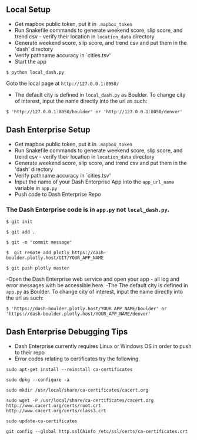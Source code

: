 ## Local Setup


- Get mapbox public token, put it in `.mapbox_token`
- Run Snakefile commands to generate weekend score, slip score, and trend csv - verify their location in `location_data` directory
- Generate weekend score, slip score, and trend csv and put them in the 'dash' directory
- Verify pathname accuracy in `cities.tsv'
- Start the app

```
$ python local_dash.py
```
Goto the local page at `http://127.0.0.1:8050/`

- The default city is defined in `local_dash.py` as Boulder. To change city of interest, input the name directly into the url as such:

```
$ 'http://127.0.0.1:8050/boulder' or 'http://127.0.0.1:8050/denver'
```

## Dash Enterprise Setup

- Get mapbox public token, put it in `.mapbox_token`
- Run Snakefile commands to generate weekend score, slip score, and trend csv - verify their location in `location_data` directory
- Generate weekend score, slip score, and trend csv and put them in the 'dash' directory
- Verify pathname accuracy in `cities.tsv'
- Input the name of your Dash Enterprise App into the `app_url_name` variable in `app.py`
- Push code to Dash Enterprise Repo
### The Dash Enterprise code is in `app.py` not `local_dash.py`. 
```
$ git init
```
```
$ git add .
```
```
$ git -m "commit message"
```
```
$  git remote add plotly https://dash-boulder.plotly.host/GIT/YOUR_APP_NAME
```
```
$ git push plotly master
```
-Open the Dash Enterprise web service and open your app - all log and error messages with be accessible here.
-The The default city is defined in `app.py` as Boulder. To change city of interest, input the name directly into the url as such:
```
$ 'https://dash-boulder.plotly.host/YOUR_APP_NAME/boulder' or 'https://dash-boulder.plotly.host/YOUR_APP_NAME/denver'
```
## Dash Enterprise Debugging Tips
- Dash Enterprise currently requires Linux or Windows OS in order to push to their repo
- Error codes relating to certificates try the following. 
```
sudo apt-get install --reinstall ca-certificates
```
```
sudo dpkg --configure -a
```
```
sudo mkdir /usr/local/share/ca-certificates/cacert.org
```
```
sudo wget -P /usr/local/share/ca-certificates/cacert.org http://www.cacert.org/certs/root.crt http://www.cacert.org/certs/class3.crt
```
```
sudo update-ca-certificates
```
```
git config --global http.sslCAinfo /etc/ssl/certs/ca-certificates.crt
```
```
